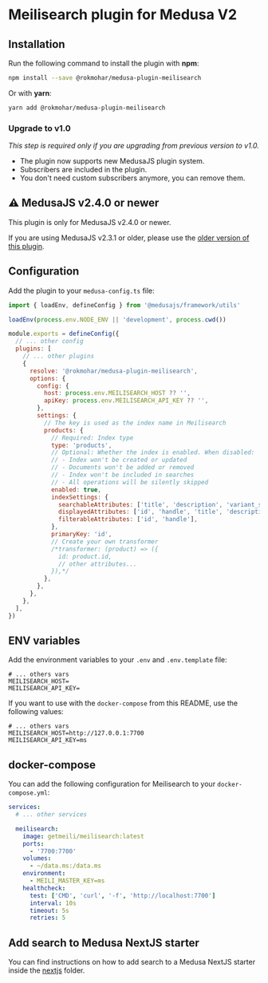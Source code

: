 # Meilisearch plugin for Medusa V2

## Installation

Run the following command to install the plugin with **npm**:

```bash
npm install --save @rokmohar/medusa-plugin-meilisearch
```

Or with **yarn**:

```bash
yarn add @rokmohar/medusa-plugin-meilisearch
```

### Upgrade to v1.0

_This step is required only if you are upgrading from previous version to v1.0._

- The plugin now supports new MedusaJS plugin system.
- Subscribers are included in the plugin.
- You don't need custom subscribers anymore, you can remove them.

## ⚠️ MedusaJS v2.4.0 or newer

This plugin is only for MedusaJS v2.4.0 or newer.

If you are using MedusaJS v2.3.1 or older, please use the [older version of this plugin](https://github.com/rokmohar/medusa-plugin-meilisearch/tree/v0.2.1).

## Configuration

Add the plugin to your `medusa-config.ts` file:

```js
import { loadEnv, defineConfig } from '@medusajs/framework/utils'

loadEnv(process.env.NODE_ENV || 'development', process.cwd())

module.exports = defineConfig({
  // ... other config
  plugins: [
    // ... other plugins
    {
      resolve: '@rokmohar/medusa-plugin-meilisearch',
      options: {
        config: {
          host: process.env.MEILISEARCH_HOST ?? '',
          apiKey: process.env.MEILISEARCH_API_KEY ?? '',
        },
        settings: {
          // The key is used as the index name in Meilisearch
          products: {
            // Required: Index type
            type: 'products',
            // Optional: Whether the index is enabled. When disabled:
            // - Index won't be created or updated
            // - Documents won't be added or removed
            // - Index won't be included in searches
            // - All operations will be silently skipped
            enabled: true,
            indexSettings: {
              searchableAttributes: ['title', 'description', 'variant_sku'],
              displayedAttributes: ['id', 'handle', 'title', 'description', 'variant_sku', 'thumbnail'],
              filterableAttributes: ['id', 'handle'],
            },
            primaryKey: 'id',
            // Create your own transformer
            /*transformer: (product) => ({
              id: product.id,
              // other attributes...
            }),*/
          },
        },
      },
    },
  ],
})
```

## ENV variables

Add the environment variables to your `.env` and `.env.template` file:

```env
# ... others vars
MEILISEARCH_HOST=
MEILISEARCH_API_KEY=
```

If you want to use with the `docker-compose` from this README, use the following values:

```env
# ... others vars
MEILISEARCH_HOST=http://127.0.0.1:7700
MEILISEARCH_API_KEY=ms
```

## docker-compose

You can add the following configuration for Meilisearch to your `docker-compose.yml`:

```yml
services:
  # ... other services

  meilisearch:
    image: getmeili/meilisearch:latest
    ports:
      - '7700:7700'
    volumes:
      - ~/data.ms:/data.ms
    environment:
      - MEILI_MASTER_KEY=ms
    healthcheck:
      test: ['CMD', 'curl', '-f', 'http://localhost:7700']
      interval: 10s
      timeout: 5s
      retries: 5
```

## Add search to Medusa NextJS starter

You can find instructions on how to add search to a Medusa NextJS starter inside the [nextjs](nextjs) folder.
